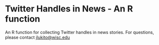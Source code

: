 # Twitter Handles in News - An R function

An R function for collecting Twitter handles in news stories. For questions, please contact jlukito@wisc.edu
